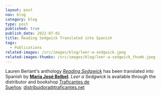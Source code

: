 ```yaml
---
layout: post
nav: blog
category: blog
type: post
published: true
publish_date: 2022-07-01
title: Reading Sedgwick Translated into Spanish
tags:
  - Publications
related-images: /src/images/blog/leer-a-sedgwick.jpeg
related-images-thumbs: /src/images/blog/leer-a-sedgwick_thumb.jpeg
---
```

Lauren Berlant's anthology *[Reading Sedgwick](https://www.dukeupress.edu/reading-sedgwick)* has been translated into Spanish by **[María José Belbel](https://eremuak.eus/en/loccasione-with-maria-jose-belbel/).** *Leer a Sedgwick* is available through the distributor and bookshop [Traficantes de Sueños](https://traficantes.net/): [distribuidora@traficantes.net](mailto:distribuidora@traficantes.net)